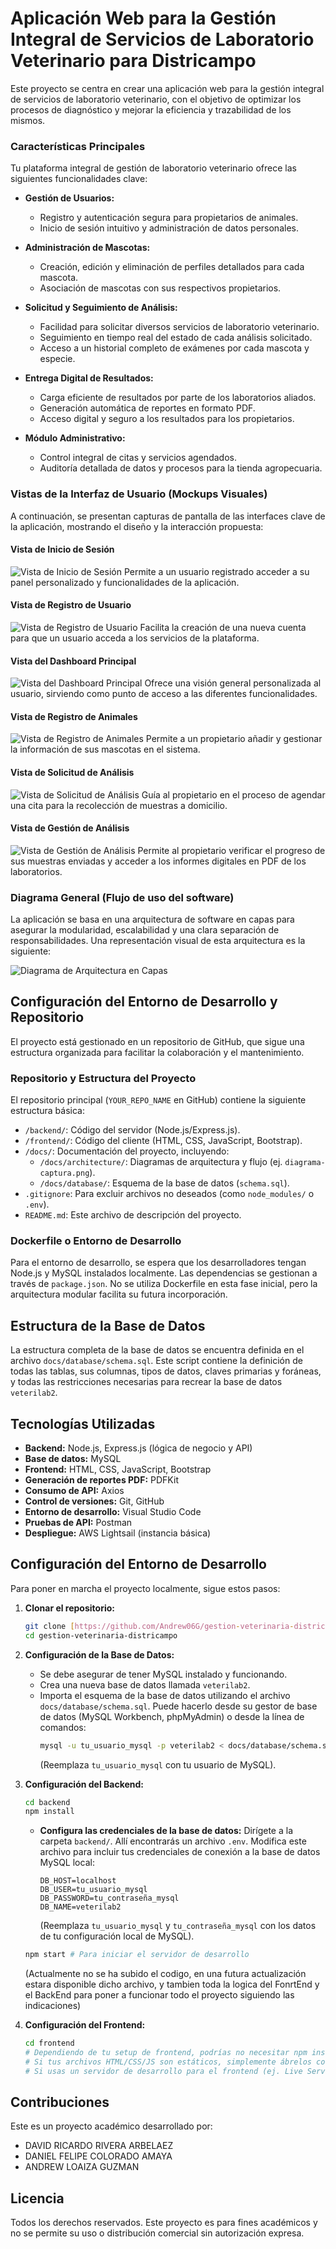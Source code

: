 # Aplicación Web para la Gestión Integral de Servicios de Laboratorio Veterinario para Districampo

Este proyecto se centra en crear una aplicación web para la gestión integral de servicios de laboratorio veterinario, con el objetivo de optimizar los procesos de diagnóstico y mejorar la eficiencia y trazabilidad de los mismos.

### Características Principales

Tu plataforma integral de gestión de laboratorio veterinario ofrece las siguientes funcionalidades clave:

* **Gestión de Usuarios:**
    * Registro y autenticación segura para propietarios de animales.
    * Inicio de sesión intuitivo y administración de datos personales.

* **Administración de Mascotas:**
    * Creación, edición y eliminación de perfiles detallados para cada mascota.
    * Asociación de mascotas con sus respectivos propietarios.

* **Solicitud y Seguimiento de Análisis:**
    * Facilidad para solicitar diversos servicios de laboratorio veterinario.
    * Seguimiento en tiempo real del estado de cada análisis solicitado.
    * Acceso a un historial completo de exámenes por cada mascota y especie.

* **Entrega Digital de Resultados:**
    * Carga eficiente de resultados por parte de los laboratorios aliados.
    * Generación automática de reportes en formato PDF.
    * Acceso digital y seguro a los resultados para los propietarios.

* **Módulo Administrativo:**
    * Control integral de citas y servicios agendados.
    * Auditoría detallada de datos y procesos para la tienda agropecuaria.

### Vistas de la Interfaz de Usuario (Mockups Visuales)

A continuación, se presentan capturas de pantalla de las interfaces clave de la aplicación, mostrando el diseño y la interacción propuesta:

#### Vista de Inicio de Sesión
![Vista de Inicio de Sesión](docs/screenshots/inicio-de-sesion.png)
Permite a un usuario registrado acceder a su panel personalizado y funcionalidades de la aplicación.

#### Vista de Registro de Usuario
![Vista de Registro de Usuario](docs/screenshots/registro-de-usuario.png)
Facilita la creación de una nueva cuenta para que un usuario acceda a los servicios de la plataforma.

#### Vista del Dashboard Principal
![Vista del Dashboard Principal](docs/screenshots/dashboard.png)
Ofrece una visión general personalizada al usuario, sirviendo como punto de acceso a las diferentes funcionalidades.

#### Vista de Registro de Animales
![Vista de Registro de Animales](docs/screenshots/registro-de-animales.png)
Permite a un propietario añadir y gestionar la información de sus mascotas en el sistema.

#### Vista de Solicitud de Análisis
![Vista de Solicitud de Análisis](docs/screenshots/solicitud-de-analisis.png)
Guía al propietario en el proceso de agendar una cita para la recolección de muestras a domicilio.

#### Vista de Gestión de Análisis
![Vista de Gestión de Análisis](docs/screenshots/gestion-de-analisis.png)
Permite al propietario verificar el progreso de sus muestras enviadas y acceder a los informes digitales en PDF de los laboratorios.

### Diagrama General (Flujo de uso del software)
La aplicación se basa en una arquitectura de software en capas para asegurar la modularidad, escalabilidad y una clara separación de responsabilidades. Una representación visual de esta arquitectura es la siguiente:

![Diagrama de Arquitectura en Capas](docs/architecture/diagrama-captura.png)

## Configuración del Entorno de Desarrollo y Repositorio

El proyecto está gestionado en un repositorio de GitHub, que sigue una estructura organizada para facilitar la colaboración y el mantenimiento.

### Repositorio y Estructura del Proyecto
El repositorio principal (`YOUR_REPO_NAME` en GitHub) contiene la siguiente estructura básica:
* `/backend/`: Código del servidor (Node.js/Express.js).
* `/frontend/`: Código del cliente (HTML, CSS, JavaScript, Bootstrap).
* `/docs/`: Documentación del proyecto, incluyendo:
    * `/docs/architecture/`: Diagramas de arquitectura y flujo (ej. `diagrama-captura.png`).
    * `/docs/database/`: Esquema de la base de datos (`schema.sql`).
* `.gitignore`: Para excluir archivos no deseados (como `node_modules/` o `.env`).
* `README.md`: Este archivo de descripción del proyecto.

### Dockerfile o Entorno de Desarrollo
Para el entorno de desarrollo, se espera que los desarrolladores tengan Node.js y MySQL instalados localmente. Las dependencias se gestionan a través de `package.json`. No se utiliza Dockerfile en esta fase inicial, pero la arquitectura modular facilita su futura incorporación.

## Estructura de la Base de Datos

La estructura completa de la base de datos se encuentra definida en el archivo `docs/database/schema.sql`. Este script contiene la definición de todas las tablas, sus columnas, tipos de datos, claves primarias y foráneas, y todas las restricciones necesarias para recrear la base de datos `veterilab2`.

## Tecnologías Utilizadas

* **Backend:** Node.js, Express.js (lógica de negocio y API)
* **Base de datos:** MySQL
* **Frontend:** HTML, CSS, JavaScript, Bootstrap
* **Generación de reportes PDF:** PDFKit
* **Consumo de API:** Axios
* **Control de versiones:** Git, GitHub
* **Entorno de desarrollo:** Visual Studio Code
* **Pruebas de API:** Postman
* **Despliegue:** AWS Lightsail (instancia básica)

## Configuración del Entorno de Desarrollo

Para poner en marcha el proyecto localmente, sigue estos pasos:

1.  **Clonar el repositorio:**
    ```bash
    git clone [https://github.com/Andrew06G/gestion-veterinaria-districampo.git](https://github.com/Andrew06G/gestion-veterinaria-districampo.git)
    cd gestion-veterinaria-districampo
    ```

2.  **Configuración de la Base de Datos:**
    * Se debe asegurar de tener MySQL instalado y funcionando.
    * Crea una nueva base de datos llamada `veterilab2`.
    * Importa el esquema de la base de datos utilizando el archivo `docs/database/schema.sql`. Puede hacerlo desde su gestor de base de datos (MySQL Workbench, phpMyAdmin) o desde la línea de comandos:
        ```bash
        mysql -u tu_usuario_mysql -p veterilab2 < docs/database/schema.sql
        ```
        (Reemplaza `tu_usuario_mysql` con tu usuario de MySQL).

3.  **Configuración del Backend:**
    ```bash
    cd backend
    npm install
    ```
    * **Configura las credenciales de la base de datos:**
        Dirígete a la carpeta `backend/`. Allí encontrarás un archivo `.env`. Modifica este archivo para incluir tus credenciales de conexión a la base de datos MySQL local:
        ```
        DB_HOST=localhost
        DB_USER=tu_usuario_mysql
        DB_PASSWORD=tu_contraseña_mysql
        DB_NAME=veterilab2
        ```
        (Reemplaza `tu_usuario_mysql` y `tu_contraseña_mysql` con los datos de tu configuración local de MySQL).

    ```bash
    npm start # Para iniciar el servidor de desarrollo
    ```

    (Actualmente no se ha subido el codigo, en una futura actualización estara disponible dicho archivo, y tambien toda la logica del FonrtEnd y el BackEnd para poner a funcionar todo el proyecto siguiendo las indicaciones)

4.  **Configuración del Frontend:**
    ```bash
    cd frontend
    # Dependiendo de tu setup de frontend, podrías no necesitar npm install aquí.
    # Si tus archivos HTML/CSS/JS son estáticos, simplemente ábrelos con un navegador.
    # Si usas un servidor de desarrollo para el frontend (ej. Live Server en VS Code), inícialo.
    ```

## Contribuciones

Este es un proyecto académico desarrollado por:

* DAVID RICARDO RIVERA ARBELAEZ
* DANIEL FELIPE COLORADO AMAYA
* ANDREW LOAIZA GUZMAN

## Licencia

Todos los derechos reservados. Este proyecto es para fines académicos y no se permite su uso o distribución comercial sin autorización expresa.